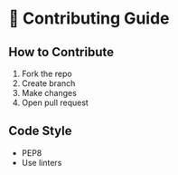# 🤝 Contributing Guide

## How to Contribute

1. Fork the repo
2. Create branch
3. Make changes
4. Open pull request

## Code Style

- PEP8
- Use linters
